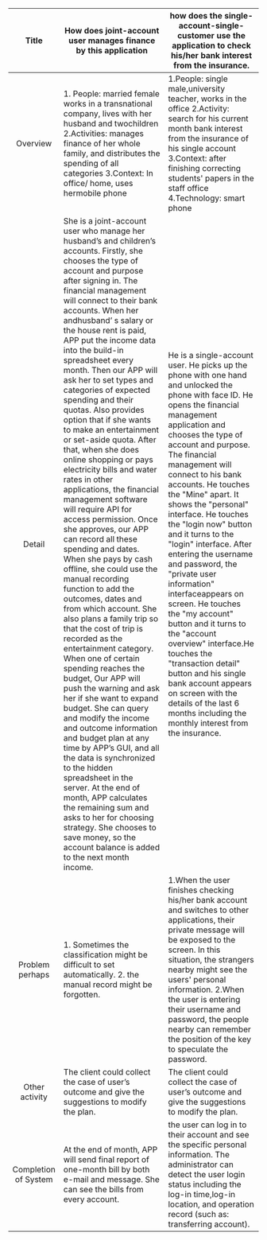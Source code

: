 |          Title         	| How does joint-account user manages finance by this application                                                                                                                                                                                                                                                                                                                                                                                                                                                                                                                                                                                                                                                                                                                                                                                                                                                                                                                                                                                                                                                                                                                                                                                                                                                                                                                                                                                                                                                    	| how does the single-account-single-customer use the application to check his/her bank interest from the insurance.                                                                                                                                                                                                                                                                                                                                                                                                                                                                                                                                                                                                                                                                       	|
|:----------------------:	|--------------------------------------------------------------------------------------------------------------------------------------------------------------------------------------------------------------------------------------------------------------------------------------------------------------------------------------------------------------------------------------------------------------------------------------------------------------------------------------------------------------------------------------------------------------------------------------------------------------------------------------------------------------------------------------------------------------------------------------------------------------------------------------------------------------------------------------------------------------------------------------------------------------------------------------------------------------------------------------------------------------------------------------------------------------------------------------------------------------------------------------------------------------------------------------------------------------------------------------------------------------------------------------------------------------------------------------------------------------------------------------------------------------------------------------------------------------------------------------------------------------------	|------------------------------------------------------------------------------------------------------------------------------------------------------------------------------------------------------------------------------------------------------------------------------------------------------------------------------------------------------------------------------------------------------------------------------------------------------------------------------------------------------------------------------------------------------------------------------------------------------------------------------------------------------------------------------------------------------------------------------------------------------------------------------------------	|
|         Overview       	| 1. People: married female works in a transnational company, lives with her husband and twochildren 2.Activities: manages finance of her whole family, and distributes the spending of all categories  3.Context: In office/ home, uses hermobile phone                                                                                                                                                                                                                                                                                                                                                                                                                                                                                                                                                                                                                                                                                                                                                                                                                                                                                                                                                                                                                                                                                                                                                                                                                                                              	| 1.People: single male,university teacher, works in the office 2.Activity: search for his current month bank interest from the insurance of his  single account 3.Context: after finishing correcting students' papers in the staff office 4.Technology: smart phone                                                                                                                                                                                                                                                                                                                                                                                                                                                                                                                      	|
|              Detail    	| She is a joint-account user who manage her husband’s and children’s accounts. Firstly, she chooses the type of account and purpose after signing in. The financial management will connect to their bank accounts. When her andhusband’ s salary or the house rent is paid, APP put the income data into the build-in spreadsheet every month. Then our APP will ask her to set types and categories of expected spending and their quotas. Also provides option that if she wants to make an entertainment or set-aside quota. After that, when she does online shopping or pays electricity bills and water rates in other applications, the financial management software will require API for access permission. Once she approves, our APP can record all these spending and dates. When she pays by cash offline, she could use the manual recording function to add the outcomes, dates and from which account. She also plans a family trip so that the cost of trip is recorded as the entertainment category. When one of certain spending reaches the budget, Our APP will push the warning and ask her if she want to expand budget. She can query and modify the income and outcome information and budget plan at any time by APP’s GUI, and all the data is synchronized to the hidden spreadsheet in the server. At the end of month, APP calculates the remaining sum and asks to her for choosing strategy. She chooses to save money, so the account balance is added to the next month income. 	|      He is a single-account user. He picks up the phone with one hand and unlocked  the phone with face ID. He opens the financial management application and chooses the type of account and purpose. The financial management will connect to his bank accounts. He touches the "Mine" apart. It shows the "personal" interface. He touches the "login now" button and it turns to the "login" interface. After entering the  username and password, the "private user information" interfaceappears on screen. He touches the "my account" button and it turns to the "account overview" interface.He touches the "transaction detail" button and his single bank account appears on screen with the details of the last 6 months including the monthly interest from the  insurance. 	|
|      Problem perhaps   	| 1. Sometimes the classification might be difficult to set automatically. 2. the manual record might be forgotten.                                                                                                                                                                                                                                                                                                                                                                                                                                                                                                                                                                                                                                                                                                                                                                                                                                                                                                                                                                                                                                                                                                                                                                                                                                                                                                                                                                                                	    | 1.When the user finishes checking his/her bank account and switches to other   applications, their private message will be exposed to the screen. In this   situation, the strangers nearby might see the users' personal information.   2.When the user is entering their username and password, the people nearby can   remember the position of the key to speculate the password.                                                                                                                                                                                                                                                                                                                                                                                                    	|
|     Other activity     	| The client could collect the case of user’s outcome and give the suggestions  to modify the plan.                                                                                                                                                                                                                                                                                                                                                                                                                                                                                                                                                                                                                                                                                                                                                                                                                                                                                                                                                                                                                                                                                                                                                                                                                                                                                                                                                                                                                 	|  The client could collect the case of user’s outcome and give the suggestions to  modify the plan.                                                                                                                                                                                                                                                                                                                                                                                                                                                                                                                                                                                                                                                                                       	|
|  Completion of System  	| At the end of month, APP will send final report of one-month bill by both e-mail and message. She can see the bills from every account.                                                                                                                                                                                                                                                                                                                                                                                                                                                                                                                                                                                                                                                                                                                                                                                                                                                                                                                                                                                                                                                                                                                                                                                                                                                                                                                                                                           	| the user can log in to their account and see the specific personal information. The administrator can detect the user login status including the log-in time,log-in  location, and operation record (such as: transferring account).                                                                                                                                                                                                                                                                                                                                                                                                                                                                                                                                                     	|